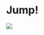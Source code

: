 # Jump!
<a href="https://ibb.co/X2wsCC6"><img src="https://i.ibb.co/NV4jyyf/Jump-Canvas-Game.png"></a>
